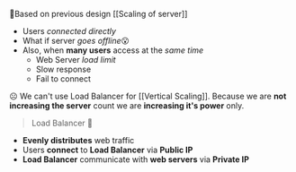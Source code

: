  📌Based on previous design [[Scaling of server]]
 - Users *connected directly*
 - What if server *goes offline*😮
 - Also, when **many users** access at the *same time*
	 - Web Server *load limit*
	 - Slow response
	 - Fail to connect

☹️ We can't use Load Balancer for [[Vertical Scaling]]. Because we are **not increasing the server** count we are **increasing it's power** only.

> Load Balancer 🗿
- **Evenly distributes** web traffic
- Users **connect** to **Load Balancer** via **Public IP**
- **Load Balancer** communicate with **web servers** via **Private IP**
